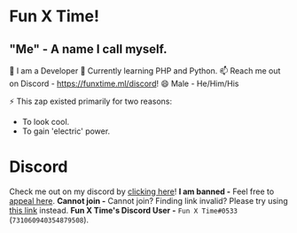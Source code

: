 # Fun X Time!

## "Me" - A name I call myself.
🔭 I am a Developer
🌱 Currently learning PHP and Python.
📫 Reach me out on Discord - https://funxtime.ml/discord!
😄 Male - He/Him/His

⚡ This zap existed primarily for two reasons: 
- To look cool.
- To gain 'electric' power.

# Discord
Check me out on my discord by [clicking here](https://funxtime.ml/discord)!
**I am banned -** Feel free to [appeal here](https://funxtime.ml/discord/ban-appeal).
**Cannot join -** Cannot join? Finding link invalid? Please try using [this link](https://dsc.gg/fxt) instead.
**Fun X Time's Discord User -** `Fun X Time#0533` (`731060940354879508`).



<!--
**FunXTime/funxtime** is a ✨ _special_ ✨ repository because its `README.md` (this file) appears on your GitHub profile.

Here are some ideas to get you started:

- 🔭 I’m currently working on ...
- 🌱 I’m currently learning ...
- 👯 I’m looking to collaborate on ...
- 🤔 I’m looking for help with ...
- 💬 Ask me about ...
- 📫 How to reach me: ...
- 😄 Pronouns: ...
- ⚡ Fun fact: ...
-->
